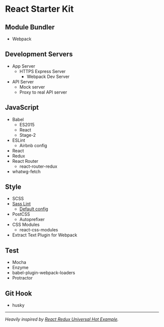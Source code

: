 # React Starter Kit

## Module Bundler
- Webpack

## Development Servers
- App Server
  - HTTPS Express Server
    - Webpack Dev Server
- API Server
  - Mock server
  - Proxy to real API server

## JavaScript
- Babel
  - ES2015
  - React
  - Stage-2
- ESLint
  - Airbnb config
- React
- Redux
- React Router
  - react-router-redux
- whatwg-fetch

## Style
- SCSS
- [Sass Lint](https://github.com/sasstools/sass-lint)
  - [Default config](https://github.com/sasstools/sass-lint/blob/master/lib/config/sass-lint.yml)
- PostCSS
  - Autoprefixer
- CSS Modules
  - react-css-modules
- Extract Text Plugin for Webpack

## Test
- Mocha
- Enzyme
- babel-plugin-webpack-loaders
- Protractor

## Git Hook
- husky

---
*Heavily inspired by [React Redux Universal Hot Example](https://github.com/erikras/react-redux-universal-hot-example).*

